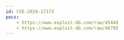 ```yaml
---
id: CVE-2018-17173
pocs:
    - https://www.exploit-db.com/raw/45448
    - https://www.exploit-db.com/raw/46795
---
```

